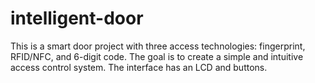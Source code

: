 # intelligent-door
This is a smart door project with three access technologies: fingerprint, RFID/NFC, and 6-digit code. The goal is to create a simple and intuitive access control system. The interface has an LCD and buttons.
